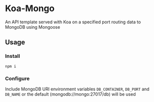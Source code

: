 # **Koa-Mongo**

An API template served with Koa on a specified port routing data to MongoDB
using Mongoose

## Usage

### Install

```shell
npm i
```

### Configure

Include MongoDB URI environment variables `DB_CONTAINER`, `DB_PORT` and
`DB_NAME` or the default (mongodb://mongo:27017/db) will be used
